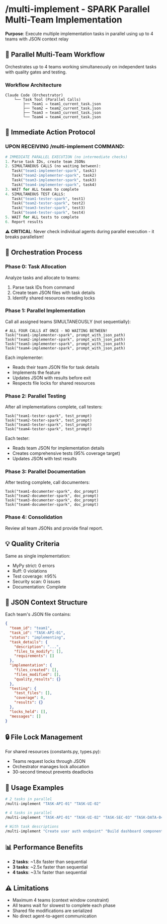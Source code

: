 # /multi-implement - SPARK Parallel Multi-Team Implementation

**Purpose**: Execute multiple implementation tasks in parallel using up to 4 teams with JSON context relay

## 🚀 Parallel Multi-Team Workflow

Orchestrates up to 4 teams working simultaneously on independent tasks with quality gates and testing.

### Workflow Architecture
```
Claude Code (Orchestrator)
    └── Task Tool (Parallel Calls)
        ├── Team1 → team1_current_task.json
        ├── Team2 → team2_current_task.json
        ├── Team3 → team3_current_task.json
        └── Team4 → team4_current_task.json
```

## 📝 Immediate Action Protocol

### **UPON RECEIVING /multi-implement COMMAND:**
```python
# IMMEDIATE PARALLEL EXECUTION (no intermediate checks)
1. Parse task IDs, create team JSONs
2. SIMULTANEOUS CALLS (no waiting between):
   Task("team1-implementer-spark", task1)
   Task("team2-implementer-spark", task2)
   Task("team3-implementer-spark", task3)
   Task("team4-implementer-spark", task4)
3. WAIT for ALL teams to complete
4. SIMULTANEOUS TEST CALLS:
   Task("team1-tester-spark", test1)
   Task("team2-tester-spark", test2)
   Task("team3-tester-spark", test3)
   Task("team4-tester-spark", test4)
5. WAIT for ALL tests to complete
6. Report results
```

⚠️ **CRITICAL**: Never check individual agents during parallel execution - it breaks parallelism!

## 📝 Orchestration Process

### Phase 0: Task Allocation
Analyze tasks and allocate to teams:
1. Parse task IDs from command
2. Create team JSON files with task details
3. Identify shared resources needing locks

### Phase 1: Parallel Implementation
Call all assigned teams SIMULTANEOUSLY (not sequentially):
```
# ALL FOUR CALLS AT ONCE - NO WAITING BETWEEN!
Task("team1-implementer-spark", prompt_with_json_path)
Task("team2-implementer-spark", prompt_with_json_path)
Task("team3-implementer-spark", prompt_with_json_path)
Task("team4-implementer-spark", prompt_with_json_path)
```

Each implementer:
- Reads their team JSON file for task details
- Implements the feature
- Updates JSON with results before exit
- Respects file locks for shared resources

### Phase 2: Parallel Testing
After all implementations complete, call testers:
```
Task("team1-tester-spark", test_prompt)
Task("team2-tester-spark", test_prompt)
Task("team3-tester-spark", test_prompt)
Task("team4-tester-spark", test_prompt)
```

Each tester:
- Reads team JSON for implementation details
- Creates comprehensive tests (95% coverage target)
- Updates JSON with test results

### Phase 3: Parallel Documentation
After testing complete, call documenters:
```
Task("team1-documenter-spark", doc_prompt)
Task("team2-documenter-spark", doc_prompt)
Task("team3-documenter-spark", doc_prompt)
Task("team4-documenter-spark", doc_prompt)
```

### Phase 4: Consolidation
Review all team JSONs and provide final report.

## 💡 Quality Criteria

Same as single implementation:
- MyPy strict: 0 errors
- Ruff: 0 violations
- Test coverage: ≥95%
- Security scan: 0 issues
- Documentation: Complete

## 🔧 JSON Context Structure

Each team's JSON file contains:
```json
{
  "team_id": "team1",
  "task_id": "TASK-API-01",
  "status": "implementing",
  "task_details": {
    "description": "...",
    "files_to_modify": [],
    "requirements": []
  },
  "implementation": {
    "files_created": [],
    "files_modified": [],
    "quality_results": {}
  },
  "testing": {
    "test_files": [],
    "coverage": 0,
    "results": {}
  },
  "locks_held": [],
  "messages": []
}
```

## 🔒 File Lock Management

For shared resources (constants.py, types.py):
- Teams request locks through JSON
- Orchestrator manages lock allocation
- 30-second timeout prevents deadlocks

## 🚀 Usage Examples

```bash
# 2 tasks in parallel
/multi-implement "TASK-API-01" "TASK-UI-02"

# 4 tasks in parallel 
/multi-implement "TASK-API-01" "TASK-UI-02" "TASK-SEC-03" "TASK-DATA-04"

# With task descriptions
/multi-implement "Create user auth endpoint" "Build dashboard component" "Add security middleware" "Implement data pipeline"
```

## 📊 Performance Benefits

- **2 tasks**: ~1.8x faster than sequential
- **3 tasks**: ~2.5x faster than sequential
- **4 tasks**: ~3.1x faster than sequential

## ⚠️ Limitations

- Maximum 4 teams (context window constraint)
- All teams wait for slowest to complete each phase
- Shared file modifications are serialized
- No direct agent-to-agent communication